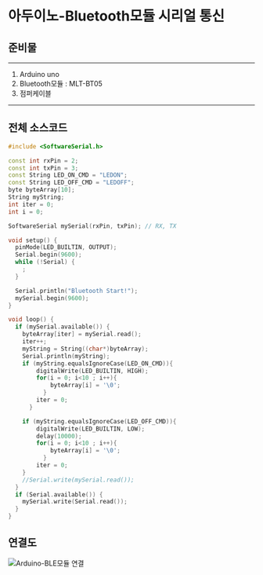 아두이노-Bluetooth모듈 시리얼 통신
================================

## 준비물
***
1. Arduino uno
2. Bluetooth모듈 : MLT-BT05
3. 점퍼케이블
***

## 전체 소스코드

```c++
#include <SoftwareSerial.h>

const int rxPin = 2;
const int txPin = 3;
const String LED_ON_CMD = "LEDON";
const String LED_OFF_CMD = "LEDOFF";
byte byteArray[10];
String myString;
int iter = 0;
int i = 0;

SoftwareSerial mySerial(rxPin, txPin); // RX, TX

void setup() {
  pinMode(LED_BUILTIN, OUTPUT);
  Serial.begin(9600);
  while (!Serial) {
    ;
  }

  Serial.println("Bluetooth Start!");
  mySerial.begin(9600);
}

void loop() {
  if (mySerial.available()) {
    byteArray[iter] = mySerial.read();
    iter++;
    myString = String((char*)byteArray);
    Serial.println(myString);
    if (myString.equalsIgnoreCase(LED_ON_CMD)){
        digitalWrite(LED_BUILTIN, HIGH);
        for(i = 0; i<10 ; i++){
            byteArray[i] = '\0';
          }
        iter = 0;
      }

    if (myString.equalsIgnoreCase(LED_OFF_CMD)){
        digitalWrite(LED_BUILTIN, LOW);
        delay(10000);
        for(i = 0; i<10 ; i++){
            byteArray[i] = '\0';
          }
        iter = 0;
    }
    //Serial.write(mySerial.read());
  }
  if (Serial.available()) {
    mySerial.write(Serial.read());
  }
}

```
## 연결도
![Arduino-BLE모듈 연결](C:\Users\dut48\Documents\Arduino\arduino-ble.jpg)
